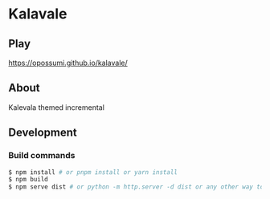 # Kalavale

## Play

https://opossumi.github.io/kalavale/

## About

Kalevala themed incremental

## Development

### Build commands

```bash
$ npm install # or pnpm install or yarn install
$ npm build
$ npm serve dist # or python -m http.server -d dist or any other way to open the index.html in your browser
```